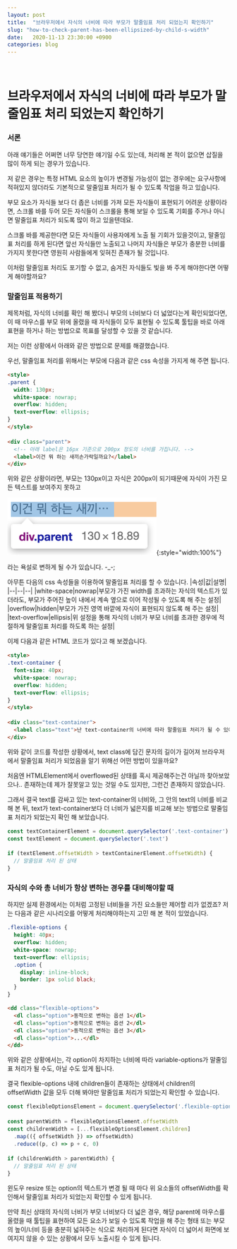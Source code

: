 ```yaml
---
layout: post
title:  "브라우저에서 자식의 너비에 따라 부모가 말줄임표 처리 되었는지 확인하기"
slug: "how-to-check-parent-has-been-ellipsized-by-child-s-width"
date:   2020-11-13 23:30:00 +0900
categories: blog
---
```

<!-- Global site tag (gtag.js) - Google Analytics -->
<script async src="https://www.googletagmanager.com/gtag/js?id=UA-121955159-1"></script>
<script>
  window.dataLayer = window.dataLayer || [];
  function gtag(){dataLayer.push(arguments);}
  gtag('js', new Date());

  gtag('config', 'UA-121955159-1');
</script>
<script async src="//pagead2.googlesyndication.com/pagead/js/adsbygoogle.js"></script>
<!-- fureweb-github -->
<ins class="adsbygoogle"
     style="display:block"
     data-ad-client="ca-pub-6234418861743010"
     data-ad-slot="8427857156"
     data-ad-format="auto"></ins>
<script>
(adsbygoogle = window.adsbygoogle || []).push({});
</script>

<div class="fb-like" data-href="https://fureweb-com.github.io{{page.url}}" data-layout="button_count" data-action="like" data-size="small" data-show-faces="true" data-share="true"></div>
<br>

# 브라우저에서 자식의 너비에 따라 부모가 말줄임표 처리 되었는지 확인하기

### 서론
아래 얘기들은 어쩌면 너무 당연한 얘기일 수도 있는데, 처리해 본 적이 없으면 삽질을 많이 하게 되는 경우가 있습니다.

저 같은 경우는 특정 HTML 요소의 높이가 변경될 가능성이 없는 경우에는 요구사항에 적혀있지 않더라도 기본적으로 말줄임표 처리가 될 수 있도록 작업을 하고 있습니다.

부모 요소가 자식들 보다 더 좁은 너비를 가져 모든 자식들이 표현되기 어려운 상황이라면, 스크롤 바를 두어 모든 자식들이 스크롤을 통해 보일 수 있도록 기회를 주거나 아니면 말줄임표 처리가 되도록 많이 하고 있을텐데요.

스크롤 바를 제공한다면 모든 자식들이 사용자에게 노출 될 기회가 있을것이고, 말줄임표 처리를 하게 된다면 앞선 자식들만 노출되고 나머지 자식들은 부모가 충분한 너비를 가지지 못한다면 영원히 사람들에게 잊혀진 존재가 될 것입니다.

이처럼 말줄임표 처리도 포기할 수 없고, 숨겨진 자식들도 빛을 봐 주게 해야한다면 어떻게 해야할까요?

### 말줄임표 적용하기
제목처럼, 자식의 너비를 확인 해 봤더니 부모의 너비보다 더 넓었다는게 확인되었다면, 이 때 마우스를 부모 위에 올렸을 때 자식들이 모두 표현될 수 있도록 툴팁을 바로 아래 표현을 하거나 하는 방법으로 목표를 달성할 수 있을 것 같습니다.

저는 이런 상황에서 아래와 같은 방법으로 문제를 해결했습니다.

우선, 말줄임표 처리를 위해서는 부모에 다음과 같은 css 속성을 가지게 해 주면 됩니다.

```html
<style>
.parent {
  width: 130px;
  white-space: nowrap;
  overflow: hidden;
  text-overflow: ellipsis;
}
</style>

<div class="parent">
  <!-- 아래 label은 16px 기준으로 200px 정도의 너비를 가집니다. --> 
  <label>이건 뭐 하는 새끼손가락일까요?</label>
</div>
```

위와 같은 상황이라면, 부모는 130px이고 자식은 200px이 되기때문에 자식이 가진 모든 텍스트를 보여주지 못하고

![이건 뭐 하는 새끼...](/assets/img/posts/20201113-what-the.png){:style="width:100%"}

라는 욕설로 변하게 될 수가 있습니다. -_-;

아무튼 다음의 css 속성들을 이용하여 말줄임표 처리를 할 수 있습니다.
|속성|값|설명|
|--|--|--|
|white-space|nowrap|부모가 가진 width를 초과하는 자식의 텍스트가 있더라도, 부모가 주어진 높이 내에서 계속 옆으로 이어 작성될 수 있도록 해 주는 설정|
|overflow|hidden|부모가 가진 영역 바깥에 자식이 표현되지 않도록 해 주는 설정|
|text-overflow|ellipsis|위 설정을 통해 자식의 너비가 부모 너비를 초과한 경우에 적절하게 말줄임표 처리를 하도록 하는 설정|


이제 다음과 같은 HTML 코드가 있다고 해 보겠습니다.
```html
<style>
.text-container {
  font-size: 40px;
  white-space: nowrap;
  overflow: hidden;
  text-overflow: ellipsis;
}
</style>

<div class="text-container">
  <label class="text">난 text-container의 너비에 따라 말줄임표 처리가 될 수 있어!</label>
</div>
```

위와 같이 코드를 작성한 상황에서, text class에 담긴 문자의 길이가 길어져 브라우저에서 말줄임표 처리가 되었음을 알기 위해선 어떤 방법이 있을까요?

처음엔 HTMLElement에서 overflowed된 상태를 혹시 제공해주는건 아닐까 찾아보았으나.. 존재하는데 제가 잘못알고 있는 것일 수도 있지만, 그런건 존재하지 않았습니다.

그래서 결국 text를 감싸고 있는 text-container의 너비와, 그 안의 text의 너비를 비교해 본 뒤, text가 text-container보다 더 너비가 넓은지를 비교해 보는 방법으로 말줄임표 처리가 되었는지 확인 해 보았습니다.

```js
const textContainerElement = document.querySelector('.text-container')
const textElement = document.querySelector('.text')

if (textElement.offsetWidth > textContainerElement.offsetWidth) {
  // 말줄임표 처리 된 상태
}
```

### 자식의 수와 총 너비가 항상 변하는 경우를 대비해야할 때
하지만 실제 환경에서는 이처럼 고정된 너비들을 가진 요소들만 제어할 리가 없겠죠? 저는 다음과 같은 시나리오를 어떻게 처리해야하는지 고민 해 본 적이 있었습니다.

```scss
.flexible-options {
  height: 40px;
  overflow: hidden;
  white-space: nowrap;
  text-overflow: ellipsis;
  .option {
    display: inline-block;
    border: 1px solid black;
  }
}
```

```html
<dd class="flexible-options">
  <dl class="option">동적으로 변하는 옵션 1</dl>
  <dl class="option">동적으로 변하는 옵션 2</dl>
  <dl class="option">동적으로 변하는 옵션 3</dl>
  <dl class="option">...</dl>
</dd>
```

위와 같은 상황에서는, 각 option이 차지하는 너비에 따라 variable-options가 말줄임표 처리가 될 수도, 아닐 수도 있게 됩니다.

결국 flexible-options 내에 children들이 존재하는 상태에서 children의 offsetWidth 값을 모두 더해 봐야만 말줄임표 처리가 되었는지 확인할 수 있습니다.

```js
const flexibleOptionsElement = document.querySelector('.flexible-options')

const parentWidth = flexibleOptionsElement.offsetWidth
const childrenWidth = [...flexibleOptionsElement.children]
  .map(({ offsetWidth }) => offsetWidth)
  .reduce((p, c) => p + c, 0)

if (childrenWidth > parentWidth) {
  // 말줄임표 처리 된 상태
}
```

윈도우 resize 또는 option의 텍스트가 변경 될 때 마다 위 요소들의 offsetWidth를 확인해서 말줄임표 처리가 되었는지 확인할 수 있게 됩니다.

만약 최신 상태의 자식의 너비가 부모 너비보다 더 넓은 경우, 해당 parent에 마우스를 올렸을 때 툴팁을 표현하여 모든 요소가 보일 수 있도록 작업을 해 주는 형태 또는 부모의 높이/너비 등을 충분히 넓혀주는 식으로 처리하게 된다면 자식이 더 넓어서 화면에 보여지지 않을 수 있는 상황에서 모두 노출시킬 수 있게 됩니다.

<div class="fb-comments" data-href="https://fureweb-com.github.io{{page.url}}" data-width="100%" data-numposts="10"></div>

<div id="fb-root"></div>
<script>(function(d, s, id) {
  var js, fjs = d.getElementsByTagName(s)[0];
  if (d.getElementById(id)) return;
  js = d.createElement(s); js.id = id;
  js.src = "//connect.facebook.net/ko_KR/sdk.js#xfbml=1&version=v2.10&appId=403216550080274";
  fjs.parentNode.insertBefore(js, fjs);
}(document, 'script', 'facebook-jssdk'));</script>
